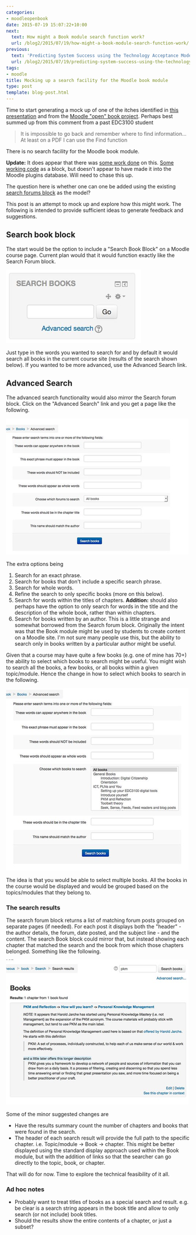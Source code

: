 ```yaml
---
categories:
- moodleopenbook
date: 2015-07-19 15:07:22+10:00
next:
  text: How might a Book module search function work?
  url: /blog2/2015/07/19/how-might-a-book-module-search-function-work/
previous:
  text: 'Predicting System Success using the Technology Acceptance Model: A Case Study'
  url: /blog2/2015/07/19/predicting-system-success-using-the-technology-acceptance-model-a-case-study/
tags:
- moodle
title: Mocking up a search facility for the Moodle book module
type: post
template: blog-post.html
---
```

Time to start generating a mock up of one of the itches identified in [this presentation](http://www.slideshare.net/davidj/can-the-book-module-be-open-and-other-enhancements-what-would-you-like-to-see) and from the [Moodle "open" book project](/blog2/the-moodle-open-book-module-project/). Perhaps best summed up from this comment from a past EDC3100 student

> It is impossible to go back and remember where to find information…At least on a PDF I can use the Find function

There is no search facility for the Moodle book module.

**Update:** It does appear that there was [some work done](https://moodle.org/mod/forum/discuss.php?d=130569) on this. [Some working code](https://github.com/stronk7/moodle-block_search_books) as a block, but doesn't appear to have made it into the Moodle plugins database. Will need to chase this up.

The question here is whether one can one be added using the existing [search forums block](https://docs.moodle.org/29/en/Search_forums_block) as the model?

This post is an attempt to mock up and explore how this might work. The following is intended to provide sufficient ideas to generate feedback and suggestions.

## Search book block

The start would be the option to include a "Search Book Block" on a Moodle course page. Current plan would that it would function exactly like the Search Forum block.

[![001_SearchBooks](images/19196124183_54971e07a7_o.jpg)](https://www.flickr.com/photos/david_jones/19196124183/in/dateposted-public/ "001_SearchBooks")

Just type in the words you wanted to search for and by default it would search all books in the current course site (results of the search shown below). If you wanted to be more advanced, use the Advanced Search link.

## Advanced Search

The advanced search functionality would also mirror the Search forum block. Click on the "Advanced Search" link and you get a page like the following.

[![002_Search](images/19196124143_cf9b416c2a.jpg)](https://www.flickr.com/photos/david_jones/19196124143/in/dateposted-public/ "002_Search")

The extra options being

1. Search for an exact phrase.
2. Search for books that don't include a specific search phrase.
3. Search for whole words.
4. Refine the search to only specific books (more on this below).
5. Search for words within the titles of chapters. **Addition:** should also perhaps have the option to only search for words in the title and the description of the whole book, rather than within chapters.
6. Search for books written by an author. This is a little strange and somewhat borrowed from the Search forum block. Originally the intent was that the Book module might be used by students to create content on a Moodle site. I'm not sure many people use this, but the ability to search only in books written by a particular author might be useful.

Given that a course may have quite a few books (e.g. one of mine has 70+) the ability to select which books to search might be useful. You might wish to search all the books, a few books, or all books within a given topic/module. Hence the change in how to select which books to search in the following.

[![003_searchShowingBooks.tiff](images/19791024836_c51305ddbb.jpg)](https://www.flickr.com/photos/david_jones/19791024836/in/dateposted-public/ "003_searchShowingBooks.tiff")

The idea is that you would be able to select multiple books. All the books in the course would be displayed and would be grouped based on the topics/modules that they belong to.

### The search results

The search forum block returns a list of matching forum posts grouped on separate pages (if needed). For each post it displays both the "header" - the author details, the forum, date posted, and the subject line - and the content. The search Book block could mirror that, but instead showing each chapter that matched the search and the book from which those chapters belonged. Something like the following.

[![004_results](images/19195121204_5d57647079.jpg)](https://www.flickr.com/photos/david_jones/19195121204/in/dateposted-public/ "004_results")

Some of the minor suggested changes are

- Have the results summary count the number of chapters and books that were found in the search.
- The header of each search result will provide the full path to the specific chapter. i.e. Topic/module -> Book -> chapter. This might be better displayed using the standard display approach used within the Book module, but with the addition of links so that the searcher can go directly to the topic, book, or chapter.

That will do for now. Time to explore the technical feasibility of it all.

### Ad hoc notes

- Probably want to treat titles of books as a special search and result. e.g. be clear is a search string appears in the book title and allow to only search (or not include) book titles.
- Should the results show the entire contents of a chapter, or just a subset?